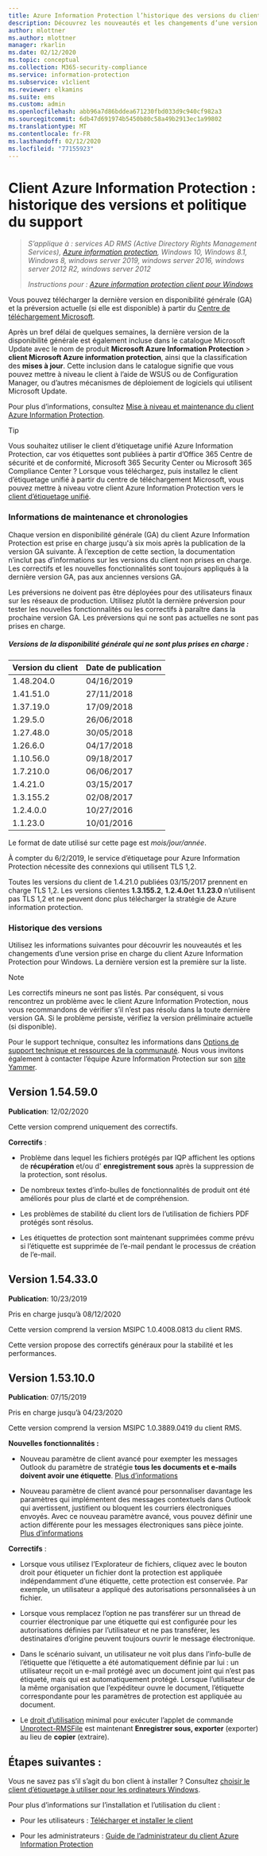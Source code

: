 ```yaml
---
title: Azure Information Protection l’historique des versions du client & la stratégie de support
description: Découvrez les nouveautés et les changements d’une version du client Azure Information Protection pour Windows, ainsi que la politique du cycle de vie du support.
author: mlottner
ms.author: mlottner
manager: rkarlin
ms.date: 02/12/2020
ms.topic: conceptual
ms.collection: M365-security-compliance
ms.service: information-protection
ms.subservice: v1client
ms.reviewer: elkamins
ms.suite: ems
ms.custom: admin
ms.openlocfilehash: abb96a7d86bddea671230fbd033d9c940cf982a3
ms.sourcegitcommit: 6db47d691974b5450b80c58a49b2913ec1a99802
ms.translationtype: MT
ms.contentlocale: fr-FR
ms.lasthandoff: 02/12/2020
ms.locfileid: "77155923"
---
```

# <a name="azure-information-protection-client-version-release-history-and-support-policy"></a>Client Azure Information Protection : historique des versions et politique du support


>*S’applique à : services AD RMS (Active Directory Rights Management Services), [Azure information protection](https://azure.microsoft.com/pricing/details/information-protection), Windows 10, Windows 8.1, Windows 8, windows server 2019, windows server 2016, windows server 2012 R2, windows server 2012*
>
> *Instructions pour : [Azure information protection client pour Windows](../faqs.md#whats-the-difference-between-the-azure-information-protection-client-and-the-azure-information-protection-unified-labeling-client)*



Vous pouvez télécharger la dernière version en disponibilité générale (GA) et la préversion actuelle (si elle est disponible) à partir du [Centre de téléchargement Microsoft](https://www.microsoft.com/en-us/download/details.aspx?id=53018). 

Après un bref délai de quelques semaines, la dernière version de la disponibilité générale est également incluse dans le catalogue Microsoft Update avec le nom de produit **Microsoft Azure Information Protection** > **client Microsoft Azure information protection**, ainsi que la classification des **mises à jour**. Cette inclusion dans le catalogue signifie que vous pouvez mettre à niveau le client à l’aide de WSUS ou de Configuration Manager, ou d’autres mécanismes de déploiement de logiciels qui utilisent Microsoft Update.

Pour plus d’informations, consultez [Mise à niveau et maintenance du client Azure Information Protection](client-admin-guide.md#upgrading-and-maintaining-the-azure-information-protection-client).

> [!TIP]
> Vous souhaitez utiliser le client d’étiquetage unifié Azure Information Protection, car vos étiquettes sont publiées à partir d’Office 365 Centre de sécurité et de conformité, Microsoft 365 Security Center ou Microsoft 365 Compliance Center ? Lorsque vous téléchargez, puis installez le client d’étiquetage unifié à partir du centre de téléchargement Microsoft, vous pouvez mettre à niveau votre client Azure Information Protection vers le [client d’étiquetage unifié](unifiedlabelingclient-version-release-history.md).

### <a name="servicing-information-and-timelines"></a>Informations de maintenance et chronologies

Chaque version en disponibilité générale (GA) du client Azure Information Protection est prise en charge jusqu'à six mois après la publication de la version GA suivante. À l’exception de cette section, la documentation n’inclut pas d’informations sur les versions du client non prises en charge. Les correctifs et les nouvelles fonctionnalités sont toujours appliqués à la dernière version GA, pas aux anciennes versions GA.

Les préversions ne doivent pas être déployées pour des utilisateurs finaux sur les réseaux de production. Utilisez plutôt la dernière préversion pour tester les nouvelles fonctionnalités ou les correctifs à paraître dans la prochaine version GA. Les préversions qui ne sont pas actuelles ne sont pas prises en charge.

##### <a name="general-availability-versions-that-are-no-longer-supported"></a>Versions de la disponibilité générale qui ne sont plus prises en charge :

|Version du client|Date de publication|
|--------------|-------------|
|1.48.204.0|04/16/2019|
|1.41.51.0|27/11/2018|
|1.37.19.0|17/09/2018|
|1.29.5.0|26/06/2018|
|1.27.48.0|30/05/2018|
|1.26.6.0|04/17/2018|
|1.10.56.0|09/18/2017|
|1.7.210.0|06/06/2017|
|1.4.21.0|03/15/2017|
|1.3.155.2|02/08/2017|
|1.2.4.0.0|10/27/2016|
|1.1.23.0|10/01/2016|

Le format de date utilisé sur cette page est *mois/jour/année*.

À compter du 6/2/2019, le service d’étiquetage pour Azure Information Protection nécessite des connexions qui utilisent TLS 1,2.

Toutes les versions du client de 1.4.21.0 publiées 03/15/2017 prennent en charge TLS 1,2. Les versions clientes **1.3.155.2**, **1.2.4.0**et **1.1.23.0** n’utilisent pas TLS 1,2 et ne peuvent donc plus télécharger la stratégie de Azure information protection.

### <a name="release-history"></a>Historique des versions

Utilisez les informations suivantes pour découvrir les nouveautés et les changements d’une version prise en charge du client Azure Information Protection pour Windows. La dernière version est la première sur la liste.

> [!NOTE]
> Les correctifs mineurs ne sont pas listés. Par conséquent, si vous rencontrez un problème avec le client Azure Information Protection, nous vous recommandons de vérifier s’il n’est pas résolu dans la toute dernière version GA. Si le problème persiste, vérifiez la version préliminaire actuelle (si disponible).
>  
> Pour le support technique, consultez les informations dans [Options de support technique et ressources de la communauté](../information-support.md#support-options-and-community-resources). Nous vous invitons également à contacter l’équipe Azure Information Protection sur son [site Yammer](https://www.yammer.com/askipteam/).

## <a name="version-154590"></a>Version 1.54.59.0

**Publication**: 12/02/2020

Cette version comprend uniquement des correctifs. 

**Correctifs** :

- Problème dans lequel les fichiers protégés par IQP affichent les options de **récupération** et/ou d' **enregistrement sous** après la suppression de la protection, sont résolus. 

- De nombreux textes d’info-bulles de fonctionnalités de produit ont été améliorés pour plus de clarté et de compréhension. 

- Les problèmes de stabilité du client lors de l’utilisation de fichiers PDF protégés sont résolus. 

- Les étiquettes de protection sont maintenant supprimées comme prévu si l’étiquette est supprimée de l’e-mail pendant le processus de création de l’e-mail. 

## <a name="version-154330"></a>Version 1.54.33.0

**Publication**: 10/23/2019

Pris en charge jusqu’à 08/12/2020

Cette version comprend la version MSIPC 1.0.4008.0813 du client RMS.

Cette version propose des correctifs généraux pour la stabilité et les performances.

## <a name="version-153100"></a>Version 1.53.10.0

**Publication**: 07/15/2019

Pris en charge jusqu’à 04/23/2020

Cette version comprend la version MSIPC 1.0.3889.0419 du client RMS.

**Nouvelles fonctionnalités :**

- Nouveau paramètre de client avancé pour exempter les messages Outlook du paramètre de stratégie **tous les documents et e-mails doivent avoir une étiquette**. [Plus d’informations](client-admin-guide-customizations.md#exempt-outlook-messages-from-mandatory-labeling)

- Nouveau paramètre de client avancé pour personnaliser davantage les paramètres qui implémentent des messages contextuels dans Outlook qui avertissent, justifient ou bloquent les courriers électroniques envoyés. Avec ce nouveau paramètre avancé, vous pouvez définir une action différente pour les messages électroniques sans pièce jointe. [Plus d’informations](client-admin-guide-customizations.md#to-specify-a-different-action-for-email-messages-without-attachments)

**Correctifs** :

- Lorsque vous utilisez l’Explorateur de fichiers, cliquez avec le bouton droit pour étiqueter un fichier dont la protection est appliquée indépendamment d’une étiquette, cette protection est conservée. Par exemple, un utilisateur a appliqué des autorisations personnalisées à un fichier.

- Lorsque vous remplacez l’option ne pas transférer sur un thread de courrier électronique par une étiquette qui est configurée pour les autorisations définies par l’utilisateur et ne pas transférer, les destinataires d’origine peuvent toujours ouvrir le message électronique.

- Dans le scénario suivant, un utilisateur ne voit plus dans l’info-bulle de l’étiquette que l’étiquette a été automatiquement définie par lui : un utilisateur reçoit un e-mail protégé avec un document joint qui n’est pas étiqueté, mais qui est automatiquement protégé. Lorsque l’utilisateur de la même organisation que l’expéditeur ouvre le document, l’étiquette correspondante pour les paramètres de protection est appliquée au document.

- Le [droit d’utilisation](../configure-usage-rights.md#usage-rights-and-descriptions) minimal pour exécuter l’applet de commande [Unprotect-RMSFile](/powershell/module/azureinformationprotection/unprotect-rmsfile) est maintenant **Enregistrer sous, exporter** (exporter) au lieu de **copier** (extraire).

## <a name="next-steps"></a>Étapes suivantes :

Vous ne savez pas s’il s’agit du bon client à installer ?  Consultez [choisir le client d’étiquetage à utiliser pour les ordinateurs Windows](use-client.md#choose-which-labeling-client-to-use-for-windows-computers).

Pour plus d’informations sur l’installation et l’utilisation du client : 

- Pour les utilisateurs : [Télécharger et installer le client](install-client-app.md)

- Pour les administrateurs : [Guide de l’administrateur du client Azure Information Protection](client-admin-guide.md)
